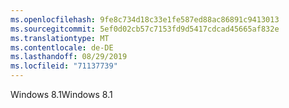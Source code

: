 ```yaml
---
ms.openlocfilehash: 9fe8c734d18c33e1fe587ed88ac86891c9413013
ms.sourcegitcommit: 5ef0d02cb57c7153fd9d5417cdcad45665af832e
ms.translationtype: MT
ms.contentlocale: de-DE
ms.lasthandoff: 08/29/2019
ms.locfileid: "71137739"
---
```

<span data-ttu-id="ab793-101">Windows 8.1</span><span class="sxs-lookup"><span data-stu-id="ab793-101">Windows 8.1</span></span>